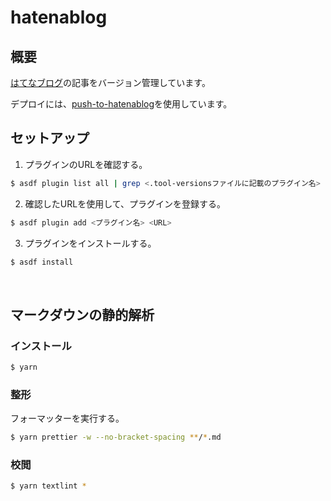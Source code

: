 # hatenablog

## 概要

[はてなブログ](https://hiroki-hasegawa.hatenablog.jp/)の記事をバージョン管理しています。

デプロイには、[push-to-hatenablog](https://github.com/mm0202/push-to-hatenablog)を使用しています。

## セットアップ

1. プラグインのURLを確認する。

```bash
$ asdf plugin list all | grep <.tool-versionsファイルに記載のプラグイン名>
```

2. 確認したURLを使用して、プラグインを登録する。

```bash
$ asdf plugin add <プラグイン名> <URL>
```

3. プラグインをインストールする。

```bash
$ asdf install
```

<br>

## マークダウンの静的解析

### インストール

```bash
$ yarn
```

### 整形

フォーマッターを実行する。

```bash
$ yarn prettier -w --no-bracket-spacing **/*.md
```

### 校閲

```bash
$ yarn textlint *
```
